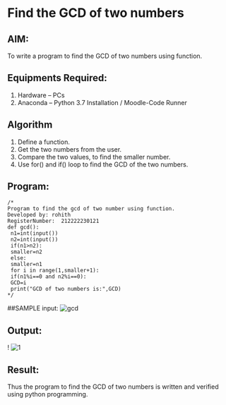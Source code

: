# Find the GCD of two numbers

## AIM:
To write a program to find the GCD of two numbers using function.

## Equipments Required:
1. Hardware – PCs
2. Anaconda – Python 3.7 Installation / Moodle-Code Runner

## Algorithm
1. Define a function.
2. Get the two numbers from the user.
3. Compare the two values, to find the smaller number.
4. Use for() and if() loop to find the GCD of the two numbers.

## Program:
```
/*
Program to find the gcd of two number using function.
Developed by: rohith
RegisterNumber:  212222230121
def gcd():
 n1=int(input())
 n2=int(input())
 if(n1>n2):
 smaller=n2
 else:
 smaller=n1
 for i in range(1,smaller+1):
 if(n1%i==0 and n2%i==0):
 GCD=i
 print("GCD of two numbers is:",GCD)
*/
```
##SAMPLE input:
![gcd](https://github.com/Rohithravi333/GCD-of-two-numbers/assets/119394126/30ff3aac-3d8d-4af5-bbde-c3ef4c737233)

## Output:
!
![1](https://github.com/Rohithravi333/GCD-of-two-numbers/assets/119394126/25ca021b-a5dd-4f53-a062-7c5b39ef9561)


## Result:
Thus the program to find the GCD of two numbers is written and verified using python programming.
